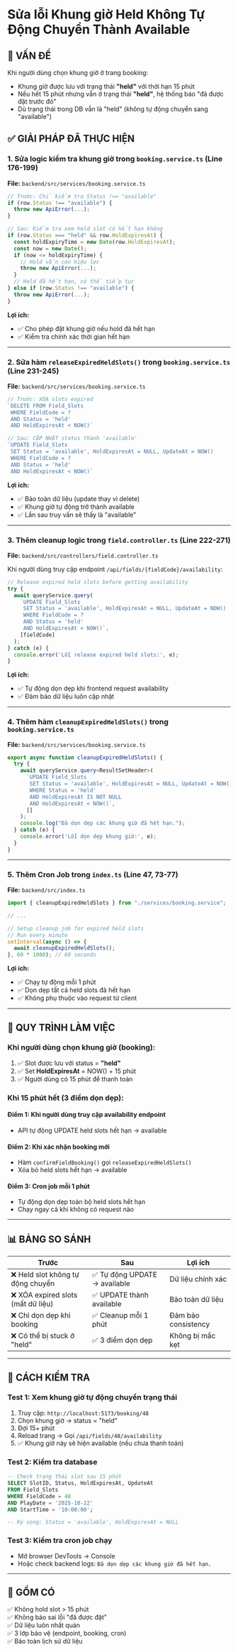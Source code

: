 # Sửa lỗi Khung giờ Held Không Tự Động Chuyển Thành Available

## 🔴 VẤN ĐỀ

Khi người dùng chọn khung giờ ở trang booking:
- Khung giờ được lưu với trạng thái **"held"** với thời hạn 15 phút
- Nếu hết 15 phút nhưng vẫn ở trạng thái **"held"**, hệ thống báo "đã được đặt trước đó"
- Dù trạng thái trong DB vẫn là "held" (không tự động chuyển sang "available")

## ✅ GIẢI PHÁP ĐÃ THỰC HIỆN

### 1. **Sửa logic kiểm tra khung giờ trong `booking.service.ts`** (Line 176-199)

**File:** `backend/src/services/booking.service.ts`

```typescript
// Trước: Chỉ kiểm tra Status !== "available"
if (row.Status !== "available") {
  throw new ApiError(...);
}

// Sau: Kiểm tra xem held slot có hết hạn không
if (row.Status === "held" && row.HoldExpiresAt) {
  const holdExpiryTime = new Date(row.HoldExpiresAt);
  const now = new Date();
  if (now <= holdExpiryTime) {
    // Hold vẫn còn hiệu lực
    throw new ApiError(...);
  }
  // Hold đã hết hạn, có thể tiếp tục
} else if (row.Status !== "available") {
  throw new ApiError(...);
}
```

**Lợi ích:**
- ✅ Cho phép đặt khung giờ nếu hold đã hết hạn
- ✅ Kiểm tra chính xác thời gian hết hạn

---

### 2. **Sửa hàm `releaseExpiredHeldSlots()` trong `booking.service.ts`** (Line 231-245)

**File:** `backend/src/services/booking.service.ts`

```typescript
// Trước: XÓA slots expired
`DELETE FROM Field_Slots 
 WHERE FieldCode = ? 
 AND Status = 'held' 
 AND HoldExpiresAt < NOW()`

// Sau: CẬP NHẬT status thành 'available'
`UPDATE Field_Slots 
 SET Status = 'available', HoldExpiresAt = NULL, UpdateAt = NOW()
 WHERE FieldCode = ? 
 AND Status = 'held' 
 AND HoldExpiresAt < NOW()`
```

**Lợi ích:**
- ✅ Bảo toàn dữ liệu (update thay vì delete)
- ✅ Khung giờ tự động trở thành available
- ✅ Lần sau truy vấn sẽ thấy là "available"

---

### 3. **Thêm cleanup logic trong `field.controller.ts`** (Line 222-271)

**File:** `backend/src/controllers/field.controller.ts`

Khi người dùng truy cập endpoint `/api/fields/{fieldCode}/availability`:

```typescript
// Release expired held slots before getting availability
try {
  await queryService.query(
    `UPDATE Field_Slots 
     SET Status = 'available', HoldExpiresAt = NULL, UpdateAt = NOW()
     WHERE FieldCode = ? 
     AND Status = 'held' 
     AND HoldExpiresAt < NOW()`,
    [fieldCode]
  );
} catch (e) {
  console.error('Lỗi release expired held slots:', e);
}
```

**Lợi ích:**
- ✅ Tự động dọn dẹp khi frontend request availability
- ✅ Đảm bảo dữ liệu luôn cập nhật

---

### 4. **Thêm hàm `cleanupExpiredHeldSlots()` trong `booking.service.ts`**

**File:** `backend/src/services/booking.service.ts`

```typescript
export async function cleanupExpiredHeldSlots() {
  try {
    await queryService.query<ResultSetHeader>(
      `UPDATE Field_Slots 
       SET Status = 'available', HoldExpiresAt = NULL, UpdateAt = NOW()
       WHERE Status = 'held' 
       AND HoldExpiresAt IS NOT NULL 
       AND HoldExpiresAt < NOW()`,
      []
    );
    console.log("Đã dọn dẹp các khung giờ đã hết hạn.");
  } catch (e) {
    console.error('Lỗi dọn dẹp khung giờ:', e);
  }
}
```

---

### 5. **Thêm Cron Job trong `index.ts`** (Line 47, 73-77)

**File:** `backend/src/index.ts`

```typescript
import { cleanupExpiredHeldSlots } from "./services/booking.service";

// ...

// Setup cleanup job for expired held slots
// Run every minute
setInterval(async () => {
  await cleanupExpiredHeldSlots();
}, 60 * 1000); // 60 seconds
```

**Lợi ích:**
- ✅ Chạy tự động mỗi 1 phút
- ✅ Dọn dẹp tất cả held slots đã hết hạn
- ✅ Không phụ thuộc vào request từ client

---

## 🔄 QUY TRÌNH LÀM VIỆC

### Khi người dùng chọn khung giờ (booking):
1. ✅ Slot được lưu với status = **"held"**
2. ✅ Set **HoldExpiresAt** = NOW() + 15 phút
3. ✅ Người dùng có 15 phút để thanh toán

### Khi 15 phút hết (3 điểm dọn dẹp):

#### **Điểm 1: Khi người dùng truy cập availability endpoint**
- API tự động UPDATE held slots hết hạn → available

#### **Điểm 2: Khi xác nhận booking mới**
- Hàm `confirmFieldBooking()` gọi `releaseExpiredHeldSlots()`
- Xóa bỏ held slots hết hạn → available

#### **Điểm 3: Cron job mỗi 1 phút**
- Tự động dọn dẹp toàn bộ held slots hết hạn
- Chạy ngay cả khi không có request nào

---

## 📊 BẢNG SO SÁNH

| Trước | Sau | Lợi ích |
|-------|-----|---------|
| ❌ Held slot không tự động chuyển | ✅ Tự động UPDATE → available | Dữ liệu chính xác |
| ❌ XÓA expired slots (mất dữ liệu) | ✅ UPDATE thành available | Bảo toàn dữ liệu |
| ❌ Chỉ dọn dẹp khi booking | ✅ Cleanup mỗi 1 phút | Đảm bảo consistency |
| ❌ Có thể bị stuck ở "held" | ✅ 3 điểm dọn dẹp | Không bị mắc kẹt |

---

## 🧪 CÁCH KIỂM TRA

### Test 1: Xem khung giờ tự động chuyển trạng thái

1. Truy cập: `http://localhost:5173/booking/48`
2. Chọn khung giờ → status = "held"
3. Đợi 15+ phút
4. Reload trang → Gọi `/api/fields/48/availability`
5. ✅ Khung giờ này sẽ hiện available (nếu chưa thanh toán)

### Test 2: Kiểm tra database

```sql
-- Check trạng thái slot sau 15 phút
SELECT SlotID, Status, HoldExpiresAt, UpdateAt 
FROM Field_Slots 
WHERE FieldCode = 48 
AND PlayDate = '2025-10-22'
AND StartTime = '10:00:00';

-- Kỳ vọng: Status = 'available', HoldExpiresAt = NULL
```

### Test 3: Kiểm tra cron job chạy

- Mở browser DevTools → Console
- Hoặc check backend logs: `Đã dọn dẹp các khung giờ đã hết hạn.`

---

## 📝 GỒM CÓ

✅ Không hold slot > 15 phút  
✅ Không báo sai lỗi "đã được đặt"  
✅ Dữ liệu luôn nhất quán  
✅ 3 lớp bảo vệ (endpoint, booking, cron)  
✅ Bảo toàn lịch sử dữ liệu  

